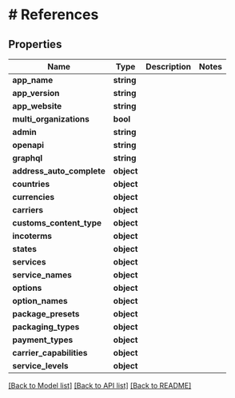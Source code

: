# # References

## Properties

Name | Type | Description | Notes
------------ | ------------- | ------------- | -------------
**app_name** | **string** |  |
**app_version** | **string** |  |
**app_website** | **string** |  |
**multi_organizations** | **bool** |  |
**admin** | **string** |  |
**openapi** | **string** |  |
**graphql** | **string** |  |
**address_auto_complete** | **object** |  |
**countries** | **object** |  |
**currencies** | **object** |  |
**carriers** | **object** |  |
**customs_content_type** | **object** |  |
**incoterms** | **object** |  |
**states** | **object** |  |
**services** | **object** |  |
**service_names** | **object** |  |
**options** | **object** |  |
**option_names** | **object** |  |
**package_presets** | **object** |  |
**packaging_types** | **object** |  |
**payment_types** | **object** |  |
**carrier_capabilities** | **object** |  |
**service_levels** | **object** |  |

[[Back to Model list]](../../README.md#models) [[Back to API list]](../../README.md#endpoints) [[Back to README]](../../README.md)
